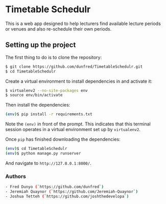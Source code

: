
# Timetable Schedulr
 This is a web app designed to help lecturers find available lecture periods or venues and also re-schedule their own periods.

## Setting up the project

The first thing to do is to clone the repository:

```sh
$ git clone https://github.com/dunfred/TimetableSchedulr.git
$ cd TimetableSchedulr
```

Create a virtual environment to install dependencies in and activate it:

```sh
$ virtualenv2 --no-site-packages env
$ source env/bin/activate
```

Then install the dependencies:

```sh
(env)$ pip install -r requirements.txt
```
Note the `(env)` in front of the prompt. This indicates that this terminal
session operates in a virtual environment set up by `virtualenv2`.

Once `pip` has finished downloading the dependencies:
```sh
(env)$ cd TimetableSchedulr
(env)$ python manage.py runserver
```
And navigate to `http://127.0.0.1:8000/`.



### Authors
```sh
- Fred Dunyo (`https://github.com/dunfred`)
- Jeremiah Quaynor (`https://github.com/Jeremiah-Quaynor`)
- Joshua Tetteh (`https://github.com/joshthedevelopa`)
```
